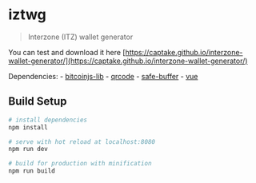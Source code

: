 # iztwg

> Interzone (ITZ) wallet generator

You can test and download it here [https://captake.github.io/interzone-wallet-generator/](https://captake.github.io/interzone-wallet-generator/)

Dependencies:
    - [bitcoinjs-lib](https://github.com/bitcoinjs/bitcoinjs-lib)
    - [qrcode](https://github.com/soldair/node-qrcode)
    - [safe-buffer](https://github.com/feross/safe-buffer)
    - [vue](http://vuejs.org)


## Build Setup

``` bash
# install dependencies
npm install

# serve with hot reload at localhost:8080
npm run dev

# build for production with minification
npm run build
